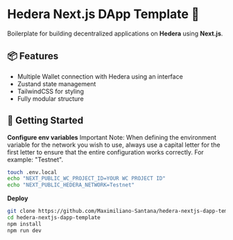 # Hedera Next.js DApp Template 🚀

Boilerplate for building decentralized applications on **Hedera** using **Next.js**.

## 📦 Features
- Multiple Wallet connection with Hedera using an interface
- Zustand state management
- TailwindCSS for styling
- Fully modular structure

## 🚀 Getting Started

**Configure env variables**
Important Note: When defining the environment variable for the network you wish to use, always use a capital letter for the first letter to ensure that the entire configuration works correctly. For example: "Testnet".

```bash
touch .env.local
echo "NEXT_PUBLIC_WC_PROJECT_ID=YOUR WC PROJECT ID"
echo "NEXT_PUBLIC_HEDERA_NETWORK=Testnet"
```

**Deploy**

```bash
git clone https://github.com/Maximiliano-Santana/hedera-nextjs-dapp-template.git
cd hedera-nextjs-dapp-template
npm install
npm run dev
